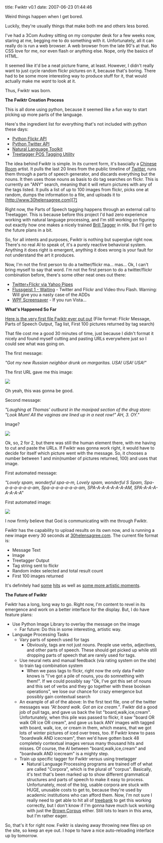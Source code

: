 title: Fwiktr v0.1
date: 2007-06-23 01:44:46 

Weird things happen when I get bored.

Luckily, they're usually things that make both me and others less bored.

I've had a 3Com Audrey sitting on my computer desk for a few weeks now, staring at me, begging me to do something with it. Unfortunately, all it can really do is run a web browser. A web browser from the late 90's at that. No CSS love for me, nor even flash or anything else. Nope, only the basics of HTML. 

It seemed like it'd be a neat picture frame, at least. However, I didn't really want to just cycle random flickr pictures on it, because that's boring. There had to be some more interesting way to produce stuff for it, that would actually make me _want_ to look at it. 

Thus, Fwiktr was born.

**The Fwiktr Creation Process**

This is all done using python, because it seemed like a fun way to start picking up more parts of the language. 

Here's the ingredient list for everything that's not included with python these days:

* [Python Flickr API][1]
* [Python Twitter API][2]
* [Natural Language Toolkit][3]
* [Treetagger POS Tagging Utility][4]

The idea behind Fwiktr is simple. In its current form, it's bascially a [Chinese Room][5] artist. It pulls the last 20 lines from the public timeline of [Twitter][6], runs them through a parts of speech generator, and discards everything but the nouns. It then uses those nouns as basis to do tag searches on flickr. This is currently an "ANY" search, meaning that it will return pictures with any of the tags listed. It pulls a list of up to 100 images from flickr, picks one at random, dumps the information to a file, and uploads it to [http://www.30helensagree.com][7]

Right now, the Parts of Speech tagging happens through an external call to Treetagger. This is because before this project I'd had zero experience working with natural language processing, and I'm still working on figuring out exactly how one makes a nicely trained [Brill Tagger][8] in nltk. But I'll get to the future plans in a bit.

So, for all intents and purposes, Fwiktr is nothing but superglue right now. There's no real AI to speak of, it's a purely reactive behavioral system. Anything it does right is emergent, anything it does wrong is your fault for not understand the art it produces.

Now, I'm not the first person to do a twitter/flickr ma... mas... Ok, I can't bring myself to say that word. I'm not the first person to do a twitter/flickr combination before, there's some other neat ones out there:

* [Twitter+Flickr via Yahoo Pipes][9]
* [Flussgeist 1 - Waiting][10] - Twitter and Flickr and Video thru Flash. Warning: Will give you a nasty case of the ADDs
* [WPF Screensaver][11] - If you run Vista...

**What's Happened So Far**

[Here is the very first file Fwiktr ever put out][12] (File format: Flickr Message, Parts of Speech Output, Tag list, First 100 pictures returned by tag search)

That file cost me a good 30 minutes of time, just because I didn't format it nicely and found myself cutting and pasting URLs everywhere just so I could see what was going on. 

The first message:

_"Got my new Russian neighbor drunk on margaritas. USA! USA! USA!"_

The first URL gave me this image:

[![][13]][13]

Oh yeah, this was gonna be good.

Second message:

_"Laughing at Thomas' outburst in the maxipad section of the drug store: "Look Mum! All the vaginas are lined up in a neat row!" AH, 3. OY."_

Image?

[![][14]][14]

Ok, so, 2 for 2, but there was still the human element there, with me having to cut and paste the URLs. If Fwiktr was gonna work right, it would have to decide for itself which picture went with the message. So, it chooses a number between 1 and min(number of pictures returned, 100) and uses that image.

First automated message: 

_"Lovely spam, wonderful spa-a-m, Lovely spam, wonderful S Spam, Spa-a-a-a-a-a-a-am, Spa-a-a-a-a-a-a-am, SPA-A-A-A-A-A-A-AM, SPA-A-A-A-A-A-A-A"_

First automated image:

[![][15]][15]

I now firmly believe that God is communicating with me through Fwiktr.

Fwiktr has the capability to upload results on its own now, and is running a new image every 30 seconds at [30helensagree.com][7]. The current file format is:

  * Message Text
  * Image
  * Treetagger Output
  * Tag string sent to flickr
  * Random index selected and total result count
  * First 100 images returned

It's definitely had [some][16] [hits][17] as well as [some more artistic moments][18].

**The Future of Fwiktr**

Fwiktr has a long, long way to go. Right now, I'm content to revel in its emergence and work on a better interface for the display. But, I do have feature plans:

* Use Python Image Library to overlay the message on the image
  * Far future: Do this in some interesting, artistic way.
* Language Processing Tasks
  * Vary parts of speech used for tags
    * Obviously, tags are not just nouns. People use verbs, adjectives, and other parts of speech. These should get picked up while still dropping parts of speech that are rarely used for tags.
  * Use neural nets and manual feedback (via rating system on the site) to train tag combination system
    * When we pass tags to flickr, right now the only data Fwiktr knows is "I've got a pile of nouns, you do somnething with them!". If we could possibly say "Ok, I've got this set of nouns and this set of verbs and they go together with these boolean operations", we lose our chance for crazy emergence but possibly gain contextual search
  * An example of all of the above: In the first text file, one of the twitter messages was _"At board walk. Got an ice cream."_. Fwiktr did a good job of pull tags, and gave us back the list "board,walk,ice,cream". Unfortunately, when this pile was passed to flickr, it saw "board OR walk OR ice OR cream", and gave us back ANY images with tagged with board, walk, ice, or cream in them, which means, that we got lots of winter pictures of iced over trees, too. If Fwiktr knew to pass "boardwalk AND icecream", then we'd have gotten back 48 completely contextual images versus many thousand hits and misses. Of course, the AI between "board,walk,ice,cream" and "boardwalk AND icecream" is a mighty step.
  * Train up specific tagger for Fwiktr versus using treetagger
    * Natural Language Processing programs are trained off of what are called "Corpora", which is the plural of "corpus". Basically, it's text that's been marked up to show different grammatical structures and parts of speech to make it easy to process. Unfortunately, most of the big, usable corpora are stuck with HUGE, unusable costs to get to, because they're used by academic institutions who can afford them. Now, I'm not sure I really need to get able to hit all of [treebank][19] to get this working correctly, but I don't know if I'm gonna have much luck working with just the [Brown Corpus][20] either. Still lots to learn in this area, but I'm rather eager.

So, that's it for right now. Fwiktr is slaving away throwing new files up on the site, so keep an eye out. I hope to have a nice auto-reloading interface up by tomorrow. 

   [1]: http://beej.us/flickr/flickrapi/
   [2]: http://code.google.com/p/python-twitter/
   [3]: http://www.nltk.org
   [4]: http://www.ims.uni-stuttgart.de/projekte/corplex/TreeTagger/
   [5]: http://en.wikipedia.org/wiki/Chinese_room
   [6]: http://www.twitter.com
   [7]: http://www.30helensagree.com
   [8]: http://en.wikipedia.org/wiki/Brill_Tagger
   [9]: http://www.901am.com/2007/mashing-mashups-every-twitterer-tells-a-story-dont-they.html
   [10]: http://incident.net/works/flussgeist/waiting/flash/index.html
   [11]: http://windowsvistablog.com/blogs/windowsexperience/archive/2007/05/01/wpf-screensaver-flittrbook-from-mix07.aspx
   [12]: /fwiktr.txt
   [13]: https://farm2.static.flickr.com/1110/594318483_1c8fd484c2.jpg
   [14]: https://farm2.static.flickr.com/1259/594386622_48f11538a0.jpg
   [15]: https://farm2.static.flickr.com/1250/592326463_dab506a4f2.jpg
   [16]: http://www.30helensagree.com/28e9ece0-e890-4e0b-a212-927bd15e19c4.html
   [17]: http://www.30helensagree.com/5fe7711d-4466-4e7c-ad45-032dad2508e1.html
   [18]: http://www.30helensagree.com/d250ddff-3e37-46d2-8834-f380d0fd2c83.html
   [19]: http://www.cis.upenn.edu/~treebank/
   [20]: http://en.wikipedia.org/wiki/Brown_Corpus

